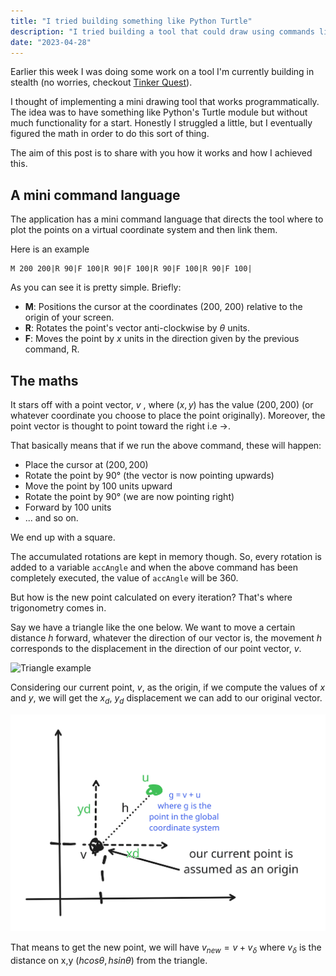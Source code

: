 ```yaml
---
title: "I tried building something like Python Turtle"
description: "I tried building a tool that could draw using commands like Python Turtle module"
date: "2023-04-28"
---
```


Earlier this week I was doing some work on a tool I'm currently building in stealth (no worries, checkout [Tinker Quest](https://tinker.quest)).

I thought of implementing a mini drawing tool that works programmatically. The idea was to have something like Python's Turtle module but without much functionality for a start. Honestly I struggled a little, but I eventually figured the math in order to do this sort of thing.

The aim of this post is to share with you how it works and how I achieved this.

## A mini command language

The application has a mini command language that directs the tool where to plot the points on a virtual coordinate system and then link them.

Here is an example

```
M 200 200|R 90|F 100|R 90|F 100|R 90|F 100|R 90|F 100|
```

As you can see it is pretty simple. Briefly:

- **M**: Positions the cursor at the coordinates (200, 200) relative to the origin of your screen.
- **R**: Rotates the point's vector anti-clockwise by $\theta$ units.
- **F**: Moves the point by $x$ units in the direction given by the previous command, R.

## The maths

It stars off with a point vector, $v$ , where $(x, y)$ has the value $(200, 200)$ (or whatever coordinate you choose to place the point originally). Moreover, the point vector is thought to point toward the right i.e ->.

That basically means that if we run the above command, these will happen:

- Place the cursor at $(200, 200)$
- Rotate the point by $90°$ (the vector is now pointing upwards)
- Move the point by 100 units upward
- Rotate the point by $90°$ (we are now pointing right)
- Forward by 100 units
- ... and so on.

We end up with a square.

The accumulated rotations are kept in memory though. So, every rotation is added to a variable `accAngle` and when the above command has been completely executed, the value of `accAngle` will be 360.

But how is the new point calculated on every iteration? That's where trigonometry comes in.

Say we have a triangle like the one below. We want to move a certain distance $h$ forward, whatever the direction of our vector is, the movement $h$ corresponds to the displacement in the direction of our point vector, $v$.

![Triangle example](/shapes.svg)

Considering our current point, $v$, as the origin, if we compute the values of $x$ and $y$, we will get the $x_d$, $y_d$ displacement we can add to our original vector.

![Triangle example](/shapes_global.svg)

That means to get the new point, we will have $v_{new} = v + v_{\delta}$ where $v_\delta$ is the distance on x,y $(hcos\theta, hsin\theta)$ from the triangle.
